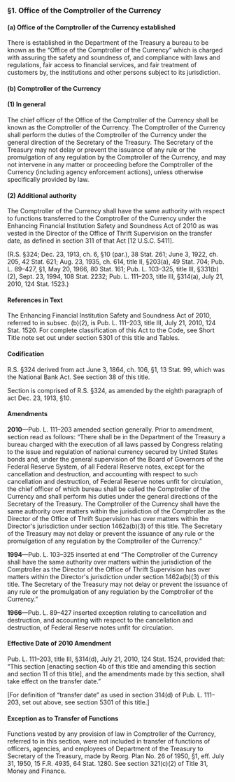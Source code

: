 ### §1. Office of the Comptroller of the Currency ###

#### (a) Office of the Comptroller of the Currency established ####

There is established in the Department of the Treasury a bureau to be known as the “Office of the Comptroller of the Currency” which is charged with assuring the safety and soundness of, and compliance with laws and regulations, fair access to financial services, and fair treatment of customers by, the institutions and other persons subject to its jurisdiction.

#### (b) Comptroller of the Currency ####

#### (1) In general ####

The chief officer of the Office of the Comptroller of the Currency shall be known as the Comptroller of the Currency. The Comptroller of the Currency shall perform the duties of the Comptroller of the Currency under the general direction of the Secretary of the Treasury. The Secretary of the Treasury may not delay or prevent the issuance of any rule or the promulgation of any regulation by the Comptroller of the Currency, and may not intervene in any matter or proceeding before the Comptroller of the Currency (including agency enforcement actions), unless otherwise specifically provided by law.

#### (2) Additional authority ####

The Comptroller of the Currency shall have the same authority with respect to functions transferred to the Comptroller of the Currency under the Enhancing Financial Institution Safety and Soundness Act of 2010 as was vested in the Director of the Office of Thrift Supervision on the transfer date, as defined in section 311 of that Act [12 U.S.C. 5411].

(R.S. §324; Dec. 23, 1913, ch. 6, §10 (par.), 38 Stat. 261; June 3, 1922, ch. 205, 42 Stat. 621; Aug. 23, 1935, ch. 614, title II, §203(a), 49 Stat. 704; Pub. L. 89–427, §1, May 20, 1966, 80 Stat. 161; Pub. L. 103–325, title III, §331(b)(2), Sept. 23, 1994, 108 Stat. 2232; Pub. L. 111–203, title III, §314(a), July 21, 2010, 124 Stat. 1523.)

#### References in Text ####

The Enhancing Financial Institution Safety and Soundness Act of 2010, referred to in subsec. (b)(2), is Pub. L. 111–203, title III, July 21, 2010, 124 Stat. 1520. For complete classification of this Act to the Code, see Short Title note set out under section 5301 of this title and Tables.

#### Codification ####

R.S. §324 derived from act June 3, 1864, ch. 106, §1, 13 Stat. 99, which was the National Bank Act. See section 38 of this title.

Section is comprised of R.S. §324, as amended by the eighth paragraph of act Dec. 23, 1913, §10.

#### Amendments ####

**2010**—Pub. L. 111–203 amended section generally. Prior to amendment, section read as follows: “There shall be in the Department of the Treasury a bureau charged with the execution of all laws passed by Congress relating to the issue and regulation of national currency secured by United States bonds and, under the general supervision of the Board of Governors of the Federal Reserve System, of all Federal Reserve notes, except for the cancellation and destruction, and accounting with respect to such cancellation and destruction, of Federal Reserve notes unfit for circulation, the chief officer of which bureau shall be called the Comptroller of the Currency and shall perform his duties under the general directions of the Secretary of the Treasury. The Comptroller of the Currency shall have the same authority over matters within the jurisdiction of the Comptroller as the Director of the Office of Thrift Supervision has over matters within the Director's jurisdiction under section 1462a(b)(3) of this title. The Secretary of the Treasury may not delay or prevent the issuance of any rule or the promulgation of any regulation by the Comptroller of the Currency.”

**1994**—Pub. L. 103–325 inserted at end “The Comptroller of the Currency shall have the same authority over matters within the jurisdiction of the Comptroller as the Director of the Office of Thrift Supervision has over matters within the Director's jurisdiction under section 1462a(b)(3) of this title. The Secretary of the Treasury may not delay or prevent the issuance of any rule or the promulgation of any regulation by the Comptroller of the Currency.”

**1966**—Pub. L. 89–427 inserted exception relating to cancellation and destruction, and accounting with respect to the cancellation and destruction, of Federal Reserve notes unfit for circulation.

#### Effective Date of 2010 Amendment ####

Pub. L. 111–203, title III, §314(d), July 21, 2010, 124 Stat. 1524, provided that: “This section [enacting section 4b of this title and amending this section and section 11 of this title], and the amendments made by this section, shall take effect on the transfer date.”

[For definition of “transfer date” as used in section 314(d) of Pub. L. 111–203, set out above, see section 5301 of this title.]

#### Exception as to Transfer of Functions ####

Functions vested by any provision of law in Comptroller of the Currency, referred to in this section, were not included in transfer of functions of officers, agencies, and employees of Department of the Treasury to Secretary of the Treasury, made by Reorg. Plan No. 26 of 1950, §1, eff. July 31, 1950, 15 F.R. 4935, 64 Stat. 1280. See section 321(c)(2) of Title 31, Money and Finance.